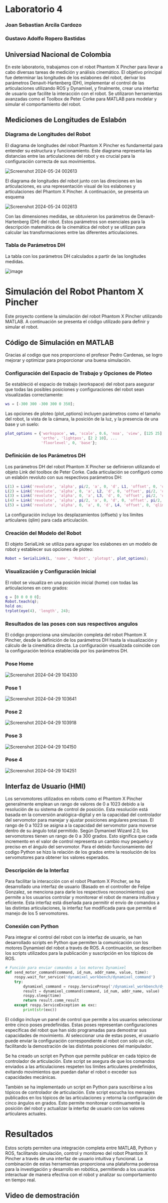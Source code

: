 # Laboratorio 4

### Joan Sebastian Arcila Cardozo
### Gustavo Adolfo Ropero Bastidas

## Universiad Nacional de Colombia

En este laboratorio, trabajamos con el robot Phantom X Pincher para llevar a cabo diversas tareas de medición y análisis cinemático. El objetivo principal fue determinar las longitudes de los eslabones del robot, derivar los parámetros Denavit-Hartenberg (DH), implementar el control de las articulaciones utilizando ROS y Dynamixel, y finalmente, crear una interfaz de usuario que facilite la interacción con el robot. Se utilizaron herramientas avanzadas como el Toolbox de Peter Corke para MATLAB para modelar y simular el comportamiento del robot.

## Mediciones de Longitudes de Eslabón
### Diagrama de Longitudes del Robot

El diagrama de longitudes del robot Phantom X Pincher es fundamental para entender su estructura y funcionamiento. Este diagrama representa las distancias entre las articulaciones del robot y es crucial para la configuración correcta de sus movimientos.

![Screenshot 2024-05-24 002613](https://github.com/SebastianArcilaC/lab4robotics/assets/115434124/f308cdd9-d2d7-463c-b420-0c59949b4733)

El diagrama de longitudes del robot junto con las direciones en las articulaciones, es una representación visual de los eslabones y articulaciones del Phantom X Pincher. A continuación, se presenta un esquema

![Screenshot 2024-05-24 002613](https://github.com/SebastianArcilaC/lab4robotics/assets/115434124/a6843383-f5b2-4300-8678-d9908d4a4507)

Con las dimensiones medidas, se obtuvieron los parámetros de Denavit-Hartenberg (DH) del robot. Estos parámetros son esenciales para la descripción matemática de la cinemática del robot y se utilizan para calcular las transformaciones entre las diferentes articulaciones.

### Tabla de Parámetros DH

La tabla con los parámetros DH calculados a partir de las longitudes medidas.

![image](https://github.com/SebastianArcilaC/lab4robotics/assets/115434124/23ad94b5-1554-4520-b4fa-d4e99901f895)

# Simulación del Robot Phantom X Pincher

Este proyecto contiene la simulación del robot Phantom X Pincher utilizando MATLAB. A continuación se presenta el código utilizado para definir y simular el robot.

## Código de Simulación en MATLAB

Gracias al codigo que nos proporciono el profesor Pedro Cardenas, se logro mejorar y optimizar para proporcionar una buena simulación.

### Configuración del Espacio de Trabajo y Opciones de Ploteo

Se estableció el espacio de trabajo (workspace) del robot para asegurar que todas las posibles posiciones y configuraciones del robot sean visualizadas correctamente:

```matlab
ws = [-300 300 -300 300 0 350];
```
Las opciones de ploteo (plot_options) incluyen parámetros como el tamaño del robot, la vista de la cámara, la posición de la luz, y la presencia de una base y un suelo:

```matlab
plot_options = {'workspace', ws, 'scale', 0.6, 'noa', 'view', [125 25], 'tilesize', 2, ...
                'ortho', 'lightpos', [2 2 10], ...
                'floorlevel', 0, 'base'};
```
### Definición de los Parámetros DH

Los parámetros DH del robot Phantom X Pincher se definieron utilizando el objeto Link del toolbox de Peter Corke. Cada articulación se configuró como un eslabón revoluto con sus respectivos parámetros DH:

```matlab
L(1) = Link('revolute', 'alpha', pi/2, 'a', 0, 'd', L1, 'offset', 0, 'qlim', [-pi pi]);
L(2) = Link('revolute', 'alpha', 0, 'a', L2, 'd', 0, 'offset', pi/2, 'qlim', [-2*pi/3 2*pi/3]);
L(3) = Link('revolute', 'alpha', 0, 'a', L3, 'd', 0, 'offset', pi/2, 'qlim', [-2*pi/3 2*pi/3]);
L(4) = Link('revolute', 'alpha', pi/2, 'a', 0, 'd', 0, 'offset', pi/2, 'qlim', [-pi/2 pi/2]);
L(5) = Link('revolute', 'alpha', 0, 'a', 0, 'd', L4, 'offset', 0, 'qlim', [0 0]);
```
La configuración incluye los desplazamientos (offsets) y los límites articulares (qlim) para cada articulación.

### Creación del Modelo del Robot

El objeto SerialLink se utiliza para agrupar los eslabones en un modelo de robot y establecer sus opciones de ploteo:

```matlab
Robot = SerialLink(L, 'name', 'Robot', 'plotopt', plot_options);
```
### Visualización y Configuración Inicial
El robot se visualiza en una posición inicial (home) con todas las articulaciones en cero grados:

```matlab
q = [0 0 0 0 0];
Robot.teach(q);
hold on;
trplot(eye(4), 'length', 24);
```
### Resultados de las poses con sus respectivos angulos

El código proporciona una simulación completa del robot Phantom X Pincher, desde la definición de los parámetros DH hasta la visualización y cálculo de la cinemática directa. La configuración visualizada coincide con la configuración teórica establecida por los parámetros DH.

### Pose Home

![Screenshot 2024-04-29 104330](https://github.com/SebastianArcilaC/lab4robotics/assets/115434124/e90507af-fc76-4d97-abd0-c7070fa102f6)


### Pose 1

![Screenshot 2024-04-29 103641](https://github.com/SebastianArcilaC/lab4robotics/assets/115434124/fc0fe44e-fcb4-402a-81e6-00987bbe76a6)


### Pose 2

![Screenshot 2024-04-29 103918](https://github.com/SebastianArcilaC/lab4robotics/assets/115434124/b75e0a5e-a945-4300-abc7-c213cd9f471d)


### Pose 3

![Screenshot 2024-04-29 104150](https://github.com/SebastianArcilaC/lab4robotics/assets/115434124/9cea936e-2a59-4fa3-9128-1ad571152f46)


### Pose 4

![Screenshot 2024-04-29 104251](https://github.com/SebastianArcilaC/lab4robotics/assets/115434124/fa121adb-461a-4c80-8c53-64e1924a78bd)

## Interfaz de Usuario (HMI)

Los servomotores utilizados en robots como el Phantom X Pincher generalmente emplean un rango de valores de 0 a 1023 debido a la resolución de su sistema de control de posición. Esta resolución está basada en la conversión analógica-digital y en la capacidad del controlador del servomotor para manejar y ajustar posiciones angulares precisas. El rango de 0 a 1023 se asigna a la capacidad del servomotor para moverse dentro de su ángulo total permitido. Según Dymanixel Wizard 2.0, los servomotores tienen un rango de 0 a 300 grados. Esto significa que cada incremento en el valor de control representa un cambio muy pequeño y preciso en el ángulo del servomotor. Para el debido funcionamiento del codigo Python se hizo la relación de los grados entre la resolución de los servomotores para obtener los valores esperados.

### Descripción de la Interfaz

Para facilitar la interacción con el robot Phantom X Pincher, se ha desarrollado una interfaz de usuario (Basado en el controller de Felipe Gonzalez, se menciona para darle los respectivos reconocimientos) que permite a los usuarios controlar y monitorear el robot de manera intuitiva y eficiente. Esta interfaz está diseñada para permitir el envío de comandos a las distintas articulaciones, la interfaz fue modificada para que permita el manejo de los 5 servomotores.

### Conexión con Python

Para integrar el control del robot con la interfaz de usuario, se han desarrollado scripts en Python que permiten la comunicación con los motores Dynamixel del robot a través de ROS. A continuación, se describen los scripts utilizados para la publicación y suscripción en los tópicos de ROS.

```python
# Función para enviar comandos a los motores Dynamixel
def send_motor_command(command, id_num, addr_name, value, time):
    rospy.wait_for_service('dynamixel_workbench/dynamixel_command')
    try:
        dynamixel_command = rospy.ServiceProxy('/dynamixel_workbench/dynamixel_command', DynamixelCommand)
        result = dynamixel_command(command, id_num, addr_name, value)
        rospy.sleep(time)
        return result.comm_result
    except rospy.ServiceException as exc:
        print(str(exc))
```

El código incluye un panel de control que permite a los usuarios seleccionar entre cinco poses predefinidas. Estas poses representan configuraciones específicas del robot que han sido programadas para demostrar sus capacidades de movimiento. Al seleccionar una de estas poses, el usuario puede enviar la configuración correspondiente al robot con solo un clic, facilitando la demostración de las distintas posiciones del manipulador.

Se ha creado un script en Python que permite publicar en cada tópico de controlador de articulación. Este script se asegura de que los comandos enviados a las articulaciones respeten los límites articulares predefinidos, evitando movimientos que puedan dañar el robot o exceder sus capacidades mecánicas.

También se ha implementado un script en Python para suscribirse a los tópicos de controlador de articulación. Este script escucha los mensajes publicados en los tópicos de las articulaciones y retorna la configuración de cinco ángulos en grados. Esto permite monitorear continuamente la posición del robot y actualizar la interfaz de usuario con los valores articulares actuales.

# Resultados

Estos scripts permiten una integración completa entre MATLAB, Python y ROS, facilitando simulación, control y monitoreo del robot Phantom X Pincher a través de una interfaz de usuario intuitiva y funcional. La combinación de estas herramientas proporciona una plataforma poderosa para la investigación y desarrollo en robótica, permitiendo a los usuarios interactuar de manera efectiva con el robot y analizar su comportamiento en tiempo real.

## Video de demostración

